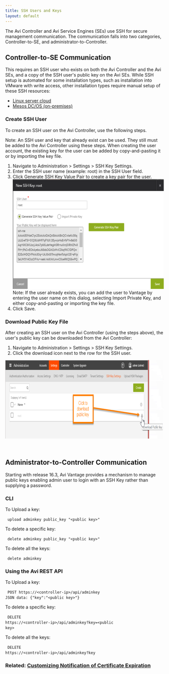 ```yaml
---
title: SSH Users and Keys
layout: default
---
```

The Avi Controller and Avi Service Engines (SEs) use SSH for secure management communication. The communication falls into two categories, Controller-to-SE, and administrator-to-Controller.

## Controller-to-SE Communication

This requires an SSH user who exists on both the Avi Controller and the Avi SEs, and a copy of the SSH user's public key on the Avi SEs. While SSH setup is automated for some installation types, such as installation into VMware with write access, other installation types require manual setup of these SSH resources:

* <a href="/docs/17.1/public-key-management-on-se-hosts">Linux server cloud</a>
* <a href="/docs/17.1/installing-avi-vantage-with-mesosphere-dcos-on-premises">Mesos DC/OS (on-premises)</a> 

### Create SSH User

To create an SSH user on the Avi Controller, use the following steps.

Note: An SSH user and key that already exist can be used. They still must be added to the Avi Controller using these steps. When creating the user account, the existing key for the user can be added by copy-and-pasting it or by importing the key file.
<ol> 
 <li>Navigate to Administration &gt; Settings &gt; SSH Key Settings.</li> 
 <li>Enter the SSH user name (example: root) in the SSH User field.</li> 
 <li>Click Generate SSH Key Value Pair to create a key pair for the user.<br> <a href="img/sshuser-create.png"><img class="alignnone size-full wp-image-10511" src="img/sshuser-create.png" alt="sshuser-create" width="638" height="348"></a>Note: If the user already exists, you can add the user to Vantage by entering the user name on this dialog, selecting Import Private Key, and either copy-and-pasting or importing the key file.</li> 
 <li>Click Save.</li> 
</ol> 

### Download Public Key File

After creating an SSH user on the Avi Controller (using the steps above), the user's public key can be downloaded from the Avi Controller:
<ol> 
 <li>Navigate to Administration &gt; Settings &gt; SSH Key Settings.</li> 
 <li>Click the download icon next to the row for the SSH user.</li> 
</ol> 

<a name="ssh-key-based-controller-login"></a>
<a href="img/Ctlr-sshuser-copykey-3b.png"><img class="alignnone size-full wp-image-10512" src="img/Ctlr-sshuser-copykey-3b.png" alt="Ctlr-sshuser-copykey-3b" width="908" height="249"></a>

 

## Administrator-to-Controller Communication

Starting with release 16.3, Avi Vantage provides a mechanism to manage public keys enabling admin user to login with an SSH Key rather than supplying a password.  

### **CLI**

To Upload a key:

<code>     upload adminkey public_key "&lt;public key&gt;"</code>

To delete a specific key:

<code>     delete adminkey public_key "&lt;public key&gt;"</code>

To delete all the keys:

<code>     delete adminkey</code>

### Using the Avi REST API

To Upload a key:

<code>     POST https://&lt;controller-ip&gt;/api/adminkey</code>
<code>     JSON data: {"key":"&lt;public key&gt;"}</code>

To delete a specific key:

<code>     DELETE https://&lt;controller-ip&gt;/api/adminkey?key=&lt;public key&gt;</code>

To delete all the keys:

<code>     DELETE https://&lt;controller-ip&gt;/api/adminkey?key</code>

### Related: <a href="/docs/17.1/customizing-notification-of-certificate-expiration">Customizing Notification of Certificate Expiration</a>

